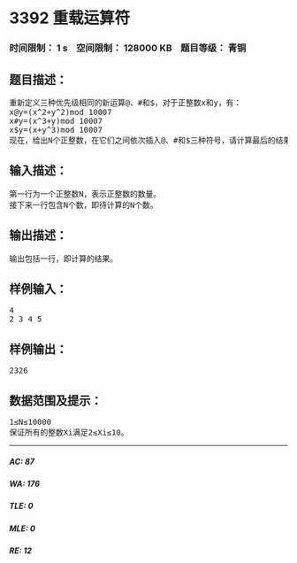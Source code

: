 # 3392 重载运算符   
### 时间限制： 1 s&nbsp;&nbsp;&nbsp;&nbsp;空间限制： 128000 KB&nbsp;&nbsp;&nbsp;&nbsp;题目等级： 青铜  
## 题目描述：  

<pre>
重新定义三种优先级相同的新运算@、#和$，对于正整数x和y，有：
x@y=(x^2+y^2)mod 10007
x#y=(x^3+y)mod 10007
x$y=(x+y^3)mod 10007
现在，给出N个正整数，在它们之间依次插入@、#和$三种符号，请计算最后的结果。
</pre>
  
  
## 输入描述：  

<pre>
第一行为一个正整数N，表示正整数的数量。
接下来一行包含N个数，即待计算的N个数。
</pre>
  
  
## 输出描述：  

<pre>
输出包括一行，即计算的结果。
</pre>
  
  
## 样例输入：  

<pre>
4
2 3 4 5
</pre>
  
  
## 样例输出：  

<pre>
2326
</pre>
  
  
## 数据范围及提示：  

<pre>
1≤N≤10000
保证所有的整数Xi满足2≤Xi≤10。
</pre>
  
  
***  

##### AC: 87  
##### WA: 176  
##### TLE: 0  
##### MLE: 0  
##### RE: 12  

